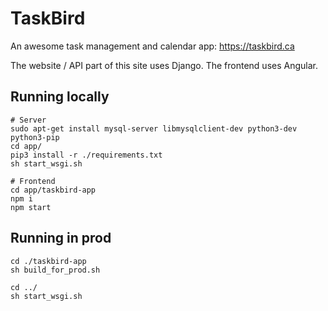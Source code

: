 # TaskBird
An awesome task management and calendar app: https://taskbird.ca

The website / API part of this site uses Django. The frontend uses Angular.

## Running locally
```
# Server
sudo apt-get install mysql-server libmysqlclient-dev python3-dev python3-pip
cd app/
pip3 install -r ./requirements.txt
sh start_wsgi.sh

# Frontend
cd app/taskbird-app
npm i
npm start

```

## Running in prod
```
cd ./taskbird-app
sh build_for_prod.sh

cd ../
sh start_wsgi.sh
```